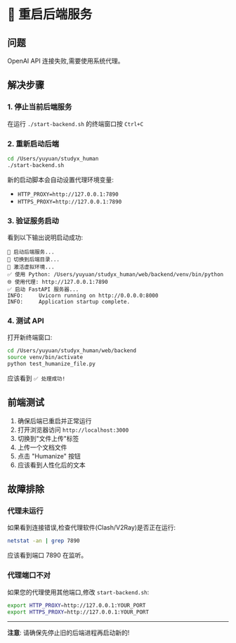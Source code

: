 # 🔧 重启后端服务

## 问题

OpenAI API 连接失败,需要使用系统代理。

## 解决步骤

### 1. 停止当前后端服务

在运行 `./start-backend.sh` 的终端窗口按 `Ctrl+C`

### 2. 重新启动后端

```bash
cd /Users/yuyuan/studyx_human
./start-backend.sh
```

新的启动脚本会自动设置代理环境变量:
- `HTTP_PROXY=http://127.0.0.1:7890`
- `HTTPS_PROXY=http://127.0.0.1:7890`

### 3. 验证服务启动

看到以下输出说明启动成功:
```
🚀 启动后端服务...
📍 切换到后端目录...
🔧 激活虚拟环境...
✅ 使用 Python: /Users/yuyuan/studyx_human/web/backend/venv/bin/python
🌐 使用代理: http://127.0.0.1:7890
✅ 启动 FastAPI 服务器...
INFO:     Uvicorn running on http://0.0.0.0:8000
INFO:     Application startup complete.
```

### 4. 测试 API

打开新终端窗口:

```bash
cd /Users/yuyuan/studyx_human/web/backend
source venv/bin/activate
python test_humanize_file.py
```

应该看到 `✅ 处理成功!`

## 前端测试

1. 确保后端已重启并正常运行
2. 打开浏览器访问 `http://localhost:3000`
3. 切换到"文件上传"标签
4. 上传一个文档文件
5. 点击 "Humanize" 按钮
6. 应该看到人性化后的文本

## 故障排除

### 代理未运行

如果看到连接错误,检查代理软件(Clash/V2Ray)是否正在运行:

```bash
netstat -an | grep 7890
```

应该看到端口 7890 在监听。

### 代理端口不对

如果您的代理使用其他端口,修改 `start-backend.sh`:

```bash
export HTTP_PROXY=http://127.0.0.1:YOUR_PORT
export HTTPS_PROXY=http://127.0.0.1:YOUR_PORT
```

---

**注意**: 请确保先停止旧的后端进程再启动新的!

